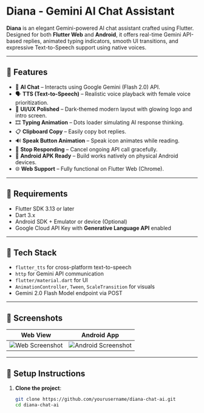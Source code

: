#  Diana - Gemini AI Chat Assistant

**Diana** is an elegant Gemini-powered AI chat assistant crafted using Flutter. Designed for both **Flutter Web** and **Android**, it offers real-time Gemini API-based replies, animated typing indicators, smooth UI transitions, and expressive Text-to-Speech support using native voices.

---

## 🚀 Features

- 💬 **AI Chat** – Interacts using Google Gemini (Flash 2.0) API.
- 🗣️ **TTS (Text-to-Speech)** – Realistic voice playback with female voice prioritization.
- 🎨 **UI/UX Polished** – Dark-themed modern layout with glowing logo and intro screen.
- 🎞️ **Typing Animation** – Dots loader simulating AI response thinking.
- 📋 **Clipboard Copy** – Easily copy bot replies.
- 🔊 **Speak Button Animation** – Speak icon animates while reading.
- 🧠 **Stop Responding** – Cancel ongoing API call gracefully.
- 📱 **Android APK Ready** – Build works natively on physical Android devices.
- 🌐 **Web Support** – Fully functional on Flutter Web (Chrome).

---

## 🔧 Requirements

- Flutter SDK 3.13 or later
- Dart 3.x
- Android SDK + Emulator or device (Optional)
- Google Cloud API Key with **Generative Language API** enabled

---

## 🧠 Tech Stack

- `flutter_tts` for cross-platform text-to-speech
- `http` for Gemini API communication
- `flutter/material.dart` for UI
- `AnimationController`, `Tween`, `ScaleTransition` for visuals
- Gemini 2.0 Flash Model endpoint via POST

---

## 🌈 Screenshots

| Web View | Android App |
|----------|-------------|
| ![Web Screenshot](#) | ![Android Screenshot](#) |

---

## 🔐 Setup Instructions

1. **Clone the project**:
   ```bash
   git clone https://github.com/yourusername/diana-chat-ai.git
   cd diana-chat-ai
